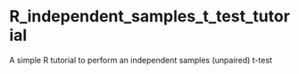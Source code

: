 # R_independent_samples_t_test_tutorial
A simple R tutorial to perform an independent samples (unpaired) t-test
